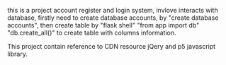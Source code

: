 this is a project account register and login system, invlove interacts with database, firstly need to create database accounts, by "create database accounts", then create table by "flask shell" "from app import db" "db.create_all()" to create table with columns information.

This project contain reference to CDN resource jQery and p5 javascript library. 